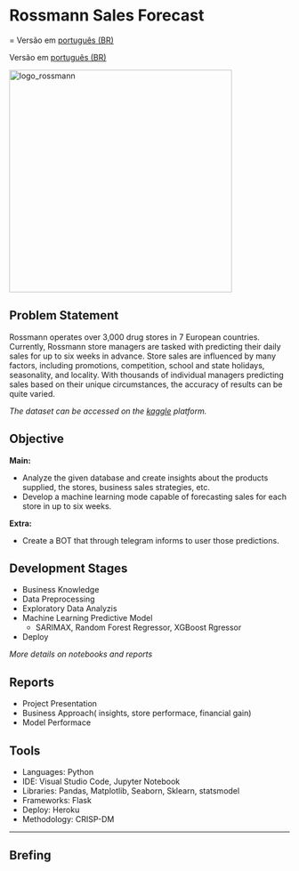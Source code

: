 # Rossmann Sales Forecast


=
Versão em  [português (BR)](https://github.com/alyssonvidal/Rossmann-Sales-Forecast/blob/main/referenses/README_PT.md)


Versão em  [português (BR)](https://github.com/alyssonvidal/Rossmann-Sales-Forecast/blob/main/referenses/README_PT.md)


<img src="/images/logo_rossmann.jpg " alt="logo_rossmann" width="400"/>

## Problem Statement

Rossmann operates over 3,000 drug stores in 7 European countries. Currently, Rossmann store managers are tasked with predicting their daily sales for up to six weeks in advance. Store sales are influenced by many factors, including promotions, competition, school and state holidays, seasonality, and locality. With thousands of individual managers predicting sales based on their unique circumstances, the accuracy of results can be quite varied.

*The dataset can be accessed on the [kaggle](https://www.kaggle.com/competitions/rossmann-store-sales/data/) platform.*

## Objective
**Main:**
* Analyze the given database and create insights about the products supplied, the stores, business sales strategies, etc.
* Develop a machine learning mode capable of forecasting sales for each store in up to six weeks.

**Extra:**    
* Create a BOT that through telegram informs to user those predictions.

## Development Stages
* Business Knowledge
* Data Preprocessing
* Exploratory Data Analyzis
* Machine Learning Predictive Model
    - SARIMAX, Random Forest Regressor, XGBoost Rgressor
* Deploy
    
*More details on notebooks and reports* 

## Reports
* Project Presentation
* Business Approach( insights, store performace, financial gain)
* Model Performace


## Tools
* Languages: Python
* IDE: Visual Studio Code, Jupyter Notebook
* Libraries: Pandas, Matplotlib, Seaborn, Sklearn, statsmodel
* Frameworks: Flask
* Deploy: Heroku
* Methodology: CRISP-DM

*** 

## Brefing 